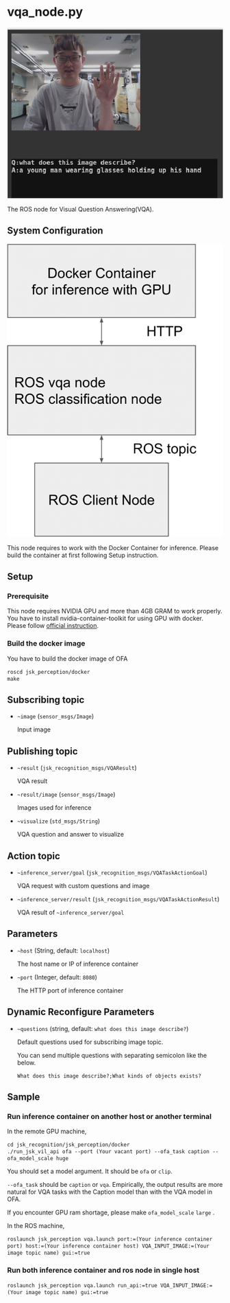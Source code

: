 # vqa_node.py
![](images/vqa.png)

The ROS node for Visual Question Answering(VQA).

## System Configuration
![](images/large_scale_vil_system.png)

This node requires to work with the Docker Container for inference. Please build the container at first following Setup instruction.

## Setup

### Prerequisite
This node requires NVIDIA GPU and more than 4GB GRAM to work properly.
You have to install nvidia-container-toolkit for using GPU with docker. Please follow [official instruction](https://docs.nvidia.com/datacenter/cloud-native/container-toolkit/install-guide.html).

### Build the docker image
You have to build the docker image of OFA

```shell
roscd jsk_perception/docker
make
```

## Subscribing topic
* `~image` (`sensor_msgs/Image`)

  Input image

## Publishing topic
* `~result` (`jsk_recognition_msgs/VQAResult`)
  
  VQA result
  
* `~result/image` (`sensor_msgs/Image`)
  
  Images used for inference
  
* `~visualize` (`std_msgs/String`)

  VQA question and answer to visualize
  
## Action topic
* `~inference_server/goal` (`jsk_recognition_msgs/VQATaskActionGoal`) 
  
  VQA request with custom questions and image
  
* `~inference_server/result` (`jsk_recognition_msgs/VQATaskActionResult`)
  
  VQA result of `~inference_server/goal`

## Parameters
* `~host` (String, default: `localhost`)

  The host name or IP of inference container 

* `~port` (Integer, default: `8080`)

  The HTTP port of inference container

## Dynamic Reconfigure Parameters
* `~questions` (string, default: `what does this image describe?`) 

  Default questions used for subscribing image topic. 

  You can send multiple questions with separating semicolon like the below.
  ```
  What does this image describe?;What kinds of objects exists?
  ```

## Sample

### Run inference container on another host or another terminal
In the remote GPU machine,
```shell
cd jsk_recognition/jsk_perception/docker
./run_jsk_vil_api ofa --port (Your vacant port) --ofa_task caption --ofa_model_scale huge
```


You should set a model argument. It should be `ofa` or `clip`.

`--ofa_task` should be `caption` or `vqa`. Empirically, the output results are more natural for VQA tasks with the Caption model than with the VQA model in OFA. 


If you encounter GPU ram shortage, please make `ofa_model_scale` `large` .


In the ROS machine,
```shell
roslaunch jsk_perception vqa.launch port:=(Your inference container port) host:=(Your inference container host) VQA_INPUT_IMAGE:=(Your image topic name) gui:=true 
```


### Run both inference container and ros node in single host 
```
roslaunch jsk_perception vqa.launch run_api:=true VQA_INPUT_IMAGE:=(Your image topic name) gui:=true 
```
